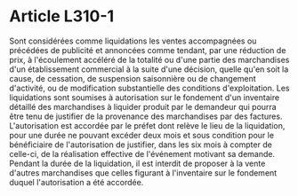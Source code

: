 # Article L310-1

Sont considérées comme liquidations les ventes accompagnées ou précédées de publicité et annoncées comme tendant, par une réduction de prix, à l'écoulement accéléré de la totalité ou d'une partie des marchandises d'un établissement commercial à la suite d'une décision, quelle qu'en soit la cause, de cessation, de suspension saisonnière ou de changement d'activité, ou de modification substantielle des conditions d'exploitation.   Les liquidations sont soumises à autorisation sur le fondement d'un inventaire détaillé des marchandises à liquider produit par le demandeur qui pourra être tenu de justifier de la provenance des marchandises par des factures. L'autorisation est accordée par le préfet dont relève le lieu de la liquidation, pour une durée ne pouvant excéder deux mois et sous condition pour le bénéficiaire de l'autorisation de justifier, dans les six mois à compter de celle-ci, de la réalisation effective de l'événement motivant sa demande.   Pendant la durée de la liquidation, il est interdit de proposer à la vente d'autres marchandises que celles figurant à l'inventaire sur le fondement duquel l'autorisation a été accordée.